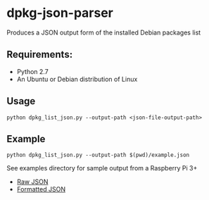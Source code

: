 # dpkg-json-parser
Produces a JSON output form of the installed Debian packages list

## Requirements:

* Python 2.7
* An Ubuntu or Debian distribution of Linux

## Usage

`python dpkg_list_json.py --output-path <json-file-output-path>`

## Example

`python dpkg_list_json.py --output-path $(pwd)/example.json`


See examples directory for sample output from a Raspberry Pi 3+

* [Raw JSON](examples/example_raw.json)
* [Formatted JSON](examples/example_formatted.json)
